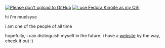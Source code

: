 [![Please don't upload to GitHub](https://nogithub.codeberg.page/badge.svg)](https://nogithub.codeberg.page)
[![I use Fedora Kinoite as my OS!](https://img.shields.io/badge/OS-Fedora_Kinoite-blue?logo=Fedora&color=%2351A2DA)](https://fedoraproject.org/atomic-desktops/kinoite/)

hi i'm muelsyse

i am one of the people of all time

hopefully, i can distinguish myself in the future. i have a [website](https://muelsyse.codeberg.page/) by the way, check it out :)
